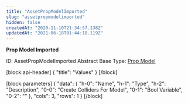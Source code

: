 ```yaml
---
title: "AssetPropModelImported"
slug: "assetpropmodelimported"
hidden: false
createdAt: "2020-11-10T21:34:57.138Z"
updatedAt: "2021-06-18T01:44:18.119Z"
---
```

**Prop Model Imported**


ID: AssetPropModelImported
Abstract
Base Type: [Prop Model](doc:assetpropmodel)

[block:api-header]
{
  "title": "Values"
}
[/block]

[block:parameters]
{
  "data": {
    "h-0": "Name",
    "h-1": "Type",
    "h-2": "Description",
    "0-0": "Create Colliders For Model",
    "0-1": "Bool Variable",
    "0-2": ""
  },
  "cols": 3,
  "rows": 1
}
[/block]